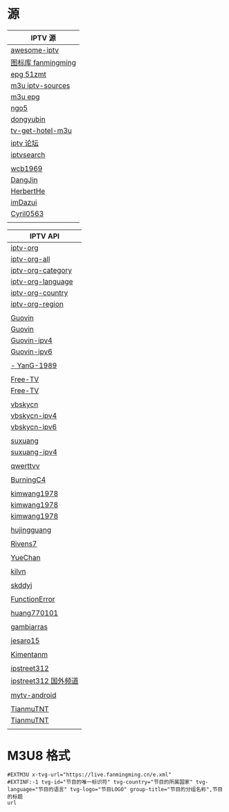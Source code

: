 # 源
| IPTV 源                                                            |
|-------------------------------------------------------------------|
| [awesome-iptv](https://github.com/iptv-org/awesome-iptv)          |
| [图标库 fanmingming](https://github.com/fanmingming/live)            |
| [epg 51zmt](http://epg.51zmt.top:8000/)                           |
| [m3u iptv-sources](https://m3u.ibert.me/)                         |
| [m3u epg](https://epg.pw/test_channel_page.html)                  |
| [ngo5](https://github.com/ngo5/IPTV)                              |
| [dongyubin](https://github.com/dongyubin/IPTV)                    |
| [tv-get-hotel-m3u](https://github.com/tongxunlu/tv-get-hotel-m3u) |
| [iptv 论坛](https://iptv.cc/)                                       |
| [iptvsearch](https://www.foodieguide.com/iptvsearch/)             |
|                                                                   |
| [wcb1969](https://github.com/wcb1969/iptv)                        |
| [DangJin](https://github.com/DangJin/awesome-iptv)                |
| [HerbertHe](https://github.com/HerbertHe/iptv-sources)            |
| [imDazui](https://github.com/imDazui/Tvlist-awesome-m3u-m3u8)     |
| [Cyril0563](https://github.com/Cyril0563/lanjing_live)            |
|                                                                   |

| IPTV API                                                                                          |
|---------------------------------------------------------------------------------------------------|
| [iptv-org](https://github.com/iptv-org/iptv)                                                      |
| [iptv-org-all](https://iptv-org.github.io/iptv/index.m3u)                                         |
| [iptv-org-category](https://iptv-org.github.io/iptv/index.category.m3u)                           |
| [iptv-org-language](https://iptv-org.github.io/iptv/index.language.m3u)                           |
| [iptv-org-country](https://iptv-org.github.io/iptv/index.country.m3u)                             |
| [iptv-org-region](https://iptv-org.github.io/iptv/index.region.m3u)                               |
|                                                                                                   |
| [Guovin](https://github.com/Guovin/iptv-api)                                                      |
| [Guovin](https://raw.githubusercontent.com/Guovin/iptv-api/gd/output/result.m3u)                  |
| [Guovin-ipv4](https://raw.githubusercontent.com/Guovin/iptv-api/gd/output/ipv4/result.m3u)        |
| [Guovin-ipv6](https://raw.githubusercontent.com/Guovin/iptv-api/gd/output/ipv6/result.m3u)        |
|                                                                                                   |
| [- YanG-1989](https://github.com/YanG-1989/m3u)                                                   |
|                                                                                                   |
| [Free-TV](https://github.com/Free-TV/IPTV)                                                        |
| [Free-TV](https://raw.githubusercontent.com/Free-TV/IPTV/refs/heads/master/playlist.m3u8)         |
|                                                                                                   |
| [vbskycn](https://github.com/vbskycn/iptv)                                                        |
| [vbskycn-ipv4](https://live.izbds.com/tv/iptv4.m3u)                                               |
| [vbskycn-ipv6](https://live.izbds.com/tv/iptv6.m3u)                                               |
|                                                                                                   |
| [suxuang](https://github.com/suxuang/myIPTV)                                                      |
| [suxuang-ipv4](https://raw.githubusercontent.com/suxuang/myIPTV/refs/heads/main/ipv4.m3u)         |
|                                                                                                   |
| [qwerttvv](https://github.com/qwerttvv/Beijing-IPTV)                                              |
|                                                                                                   |
| [BurningC4](https://github.com/BurningC4/Chinese-IPTV)                                            |
|                                                                                                   |
| [kimwang1978](https://github.com/kimwang1978/collect-tv-txt)                                      |
| [kimwang1978](https://live.iptv365.org/live.m3u)                                                  |
| [kimwang1978](https://raw.githubusercontent.com/kimwang1978/collect-txt/refs/heads/main/bbxx.m3u) |
|                                                                                                   |
| [hujingguang](https://github.com/hujingguang/ChinaIPTV)                                           |
|                                                                                                   |
| [Rivens7](https://github.com/Rivens7/Livelist)                                                    |
|                                                                                                   |
| [YueChan](https://github.com/YueChan/Live)                                                        |
|                                                                                                   |
| [kilvn](https://github.com/kilvn/iptv)                                                            |
|                                                                                                   |
| [skddyj](https://github.com/skddyj/iptv)                                                          |
|                                                                                                   |
| [FunctionError](https://github.com/FunctionError/PiratesTv)                                       |
|                                                                                                   |
| [huang770101](https://github.com/huang770101/my-iptv)                                             |
|                                                                                                   |
| [gambiarras](https://github.com/gambiarras/legal-iptv)                                            |
|                                                                                                   |
| [jesaro15](https://github.com/jesaro15/iptv)                                                      |
|                                                                                                   |
| [Kimentanm](https://github.com/Kimentanm/aptv)                                                    |
|                                                                                                   |
| [ipstreet312](https://github.com/ipstreet312/freeiptv)                                            |
| [ipstreet312 国外频道](https://raw.githubusercontent.com/ipstreet312/freeiptv/master/all.m3u)         |
|                                                                                                   |
| [mytv-android](https://github.com/mytv-android/China-TV-Live-M3U8)                                |
|                                                                                                   |
| [TianmuTNT](https://github.com/TianmuTNT/iptv)                                                    |
| [TianmuTNT](https://raw.githubusercontent.com/TianmuTNT/iptv/refs/heads/main/iptv.m3u)            |
|                                                                                                   |

# M3U8 格式
```text
#EXTM3U x-tvg-url="https://live.fanmingming.cn/e.xml"
#EXTINF:-1 tvg-id="节目的唯一标识符" tvg-country="节目的所属国家" tvg-language="节目的语言" tvg-logo="节目LOGO" group-title="节目的分组名称",节目的标题
url
```